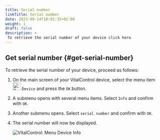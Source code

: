 ```yaml
---
title: Serial number
linkTitle: Serial number
date: 2023-09-14T10:01:35+02:00
weight: 1
draft: false
description: >
 To retrieve the serial number of your device click here
---
```

## Get serial number {#get-serial-number}

To retrieve the serial number of your device, proceed as follows:

1. On the main screen of your VitalControl device, select the menu item <img src="/icons/device.svg" width="25" align="bottom" alt="Device" />  `Device` and press the `OK` button.

2. A submenu opens with several menu items. Select `Info` and confirm with `OK`.

3. Another submenu opens. Select `serial number` and confirm with `OK`.

4. The serial number will now be displayed.

   ![VitalControl: Menu Device Info](../images/serialnumber.png "Get serial number")
